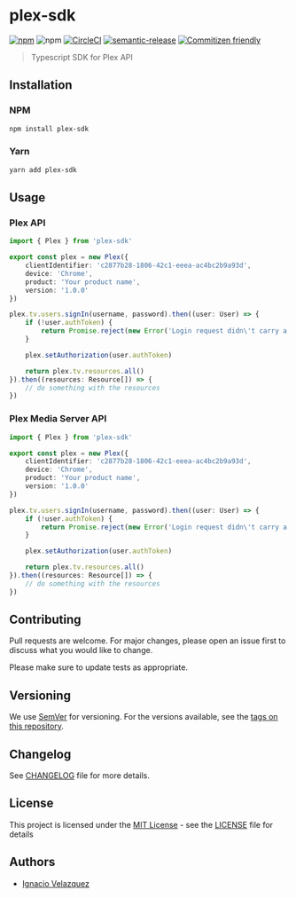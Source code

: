 # plex-sdk

[![npm](https://img.shields.io/npm/v/plex-sdk?color=red&logo=npm&style=for-the-badge)](https://www.npmjs.com/package/plex-sdk)
![npm](https://img.shields.io/npm/dm/plex-sdk?color=blue&logo=npm&style=for-the-badge)
[![CircleCI](https://img.shields.io/circleci/build/gh/nass600/plex-sdk?logo=circleci\&style=for-the-badge)](https://app.circleci.com/pipelines/github/nass600)
[![semantic-release](https://img.shields.io/badge/%20%20%F0%9F%93%A6%F0%9F%9A%80-semantic--release-e10079.svg?style=for-the-badge)](https://github.com/semantic-release/semantic-relesase)
[![Commitizen friendly](https://img.shields.io/badge/commitizen-friendly-brightgreen.svg?style=for-the-badge\&logo=github)](http://commitizen.github.io/cz-cli/)

> Typescript SDK for Plex API

## Installation

### NPM

```bash
npm install plex-sdk
```

### Yarn

```bash
yarn add plex-sdk
```

## Usage

### Plex API

```typescript
import { Plex } from 'plex-sdk'

export const plex = new Plex({
    clientIdentifier: 'c2877b28-1806-42c1-eeea-ac4bc2b9a93d',
    device: 'Chrome',
    product: 'Your product name',
    version: '1.0.0'
})

plex.tv.users.signIn(username, password).then((user: User) => {
    if (!user.authToken) {
        return Promise.reject(new Error('Login request didn\'t carry a valid token'))
    }

    plex.setAuthorization(user.authToken)

    return plex.tv.resources.all()
}).then((resources: Resource[]) => {
    // do something with the resources
})
```

### Plex Media Server API

```typescript
import { Plex } from 'plex-sdk'

export const plex = new Plex({
    clientIdentifier: 'c2877b28-1806-42c1-eeea-ac4bc2b9a93d',
    device: 'Chrome',
    product: 'Your product name',
    version: '1.0.0'
})

plex.tv.users.signIn(username, password).then((user: User) => {
    if (!user.authToken) {
        return Promise.reject(new Error('Login request didn\'t carry a valid token'))
    }

    plex.setAuthorization(user.authToken)

    return plex.tv.resources.all()
}).then((resources: Resource[]) => {
    // do something with the resources
})
```

## Contributing

Pull requests are welcome. For major changes, please open an issue first to discuss what you would like to change.

Please make sure to update tests as appropriate.

## Versioning

We use [SemVer](http://semver.org/) for versioning. For the versions available, see the [tags on this repository](https://github.com/nass600/plex-sdk/tags).

## Changelog

See [CHANGELOG](CHANGELOG.md) file for more details.

## License

This project is licensed under the [MIT License](https://opensource.org/licenses/MIT) - see the [LICENSE](LICENSE.md) file for details

## Authors

-   [Ignacio Velazquez](https://ignaciovelazquez.es)
